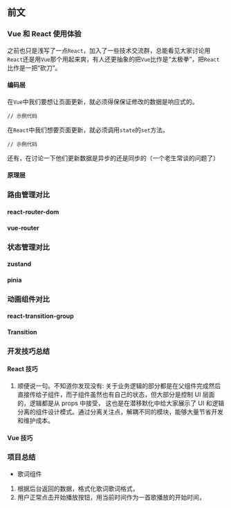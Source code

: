 ## 前文

### Vue 和 React 使用体验

之前也只是浅写了一点`React`，加入了一些技术交流群，总能看见大家讨论用`React`还是用`Vue`那个用起来爽，有人还更抽象的把`Vue`比作是“太极拳”，把`React`比作是一把“砍刀”。

#### 编码层

在`Vue`中我们要想让页面更新，就必须得保保证修改的数据是响应式的。

```
// 示例代码
```

在`React`中我们想要页面更新，就必须调用`state`的`set`方法。

```
// 示例代码
```

还有，在讨论一下他们更新数据是异步的还是同步的（一个老生常谈的问题了）

#### 原理层

### 路由管理对比

#### react-router-dom

#### vue-router

### 状态管理对比

#### zustand

#### pinia

### 动画组件对比

#### react-transition-group

#### Transition

### 开发技巧总结

#### React 技巧

1. 顺便说一句。不知道你发现没有: 关于业务逻辑的部分都是在父组件完成然后直接传给子组件，而子组件虽然也有自己的状态，但大部分是控制 UI 层面的，逻辑都是从 props 中接受， 这也是在潜移默化中给大家展示了 UI 和逻辑分离的组件设计模式。通过分离关注点，解耦不同的模块，能够大量节省开发和维护成本。

#### Vue 技巧

### 项目总结

- 歌词组件

1. 根据后台返回的数据，格式化歌词歌词格式，
2. 用户正常点击开始播放按钮，用当前时间作为一首歌播放的开始时间，
